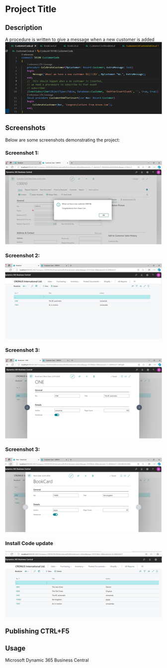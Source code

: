 # Project Title

## Description
A procedure is written to give a message when a new customer is added
![Screenshot 0](images/GCOM5.PNG)


## Screenshots
Below are some screenshots demonstrating the project:

### Screenshot 1:
![Screenshot 1](images/GCOM1.PNG)

### Screenshot 2:
![Screenshot 2](images/GCOM2.PNG)

### Screenshot 3:
![Screenshot 3](images/GCOM3.PNG)

### Screenshot 3:
![Screenshot 4](images/gcom4.PNG)

### Install Code update
![Screenshot 5](images/grencom6.PNG)


## Publishing CTRL+F5

## Usage
Microsoft Dynamic 365 Business Central

